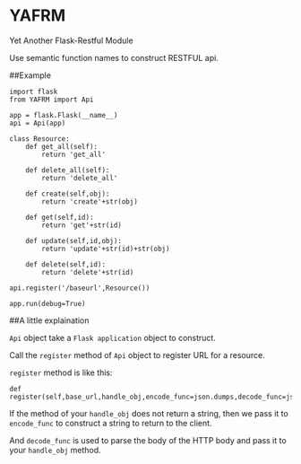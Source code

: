 YAFRM
=====

Yet Another Flask-Restful Module

Use semantic function names to construct RESTFUL api.


##Example

~~~.python
import flask
from YAFRM import Api

app = flask.Flask(__name__)
api = Api(app)

class Resource:
    def get_all(self):
        return 'get_all'

    def delete_all(self):
        return 'delete_all'

    def create(self,obj):
        return 'create'+str(obj)

    def get(self,id):
        return 'get'+str(id)

    def update(self,id,obj):
        return 'update'+str(id)+str(obj)

    def delete(self,id):
        return 'delete'+str(id)

api.register('/baseurl',Resource())

app.run(debug=True)
~~~

##A little explaination

`Api` object take a `Flask application` object to construct.

Call the `register` method of `Api` object to register 
URL for a resource.

`register` method is like this:

~~~.python
def register(self,base_url,handle_obj,encode_func=json.dumps,decode_func=json.loads):
~~~

If the method of your `handle_obj` does not return a string,
then we pass it to `encode_func` to construct a string to return to the client.

And `decode_func` is used to parse the body of the HTTP body and pass it to 
your `handle_obj` method.


